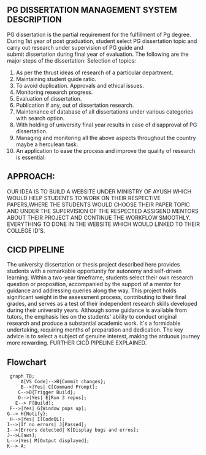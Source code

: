 ## PG DISSERTATION MANAGEMENT SYSTEM DESCRIPTION
 
  PG dissertation is the partial requirement for the fulfillment of Pg degree. During 1st year of post graduation, student select PG dissertation topic and carry out research under supervision of PG guide and     
  submit dissertation during final year of evaluation. The following are the major steps of the dissertation: Selection of topics: 
  1. As per the thrust ideas of research of a particular department.
  2. Maintaining student guide ratio.
  3. To avoid duplication. Approvals and ethical issues.
  4. Monitoring research progress.
  5. Evaluation of dissertation.
  6. Publication if any, out of dissertation research.
  7. Maintenance of database of all dissertations under various categories with search option.
  8. With holding of university final year results in case of disapproval of PG dissertation.
  9. Managing and monitoring all the above aspects throughout the country maybe a herculean task.
  10. An application to ease the process and improve the quality of research is essential.
      
## APPROACH:

 OUR IDEA IS TO BUILD A WEBSITE UNDER MINISTRY OF AYUSH WHICH WOULD HELP STUDENTS TO WORK ON THEIR RESPECTIVE PAPERS,WHERE THE STUDENTS WOULD CHOOSE THEIR PAPER TOPIC AND UNDER THE SUPERVISION OF  THE RESPECTED ASSIGEND MENTORS ABOUT THEIR PROJECT AND CONTINUE THE WORKFLOW SMOOTHLY. EVERYTHING TO DONE IN THE WEBSITE WHICH WOULD LINKED TO THEIR COLLEGE ID'S.

 ## CICD PIPELINE
  The university dissertation or thesis project described here provides students with a remarkable opportunity for autonomy and self-driven learning. Within a two-year timeframe, students select their own research    question or proposition, accompanied by the support of a mentor for guidance and addressing queries along the way. This project holds significant weight in the assessment process, contributing to their final        grades, and serves as a test of their independent research skills developed during their university years. Although some guidance is available from tutors, the emphasis lies on the students' ability to conduct      original research and produce a substantial academic work. It's a formidable undertaking, requiring months of preparation and dedication. The key advice is to select a subject of genuine interest, making the        arduous journey more rewarding.
   FURTHER CICD PIPELINE EXPLAINED.

 ## Flowchart
 ```mermaid
  graph TD;
      A[VS Code]-->B{Commit changes};
      B-->|Yes| C[Command Prompt];
     C-->D{Trigger Build};
     D-->|Yes| E[Run 3 repos];
    E--> F[Build];
  F-->|Yes| G[Window pops up];
G--> H{Notify};
  H-->|Yes| I[CodeQL];
I-->|If no errors| J[Passed];
I-->|Errors detected| K[Display bugs and erros];
J-->L[aws];
L-->|Yes| M[Output displayed];
K--> A;
```

